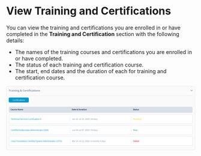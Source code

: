 # View Training and Certifications

You can view the training and certifications you are enrolled in or have completed in the **Training and Certification** section with the following details:

* The names of the training courses and certifications you are enrolled in or have completed.
* The status of each training and certification course.
* The start, end dates and the duration of each for training and certification course.

![Training &amp; Certifications](../../.gitbook/assets/training.png)



